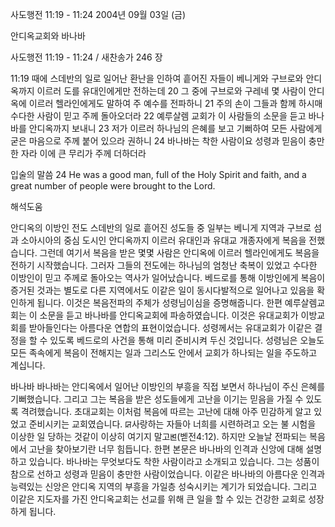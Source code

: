 사도행전 11:19 - 11:24 
2004년 09월 03일 (금)

안디옥교회와 바나바



사도행전 11:19 - 11:24 / 새찬송가 246 장


11:19 때에 스데반의 일로 일어난 환난을 인하여 흩어진 자들이 베니게와 구브로와 안디옥까지 이르러 도를 유대인에게만 전하는데
20 그 중에 구브로와 구레네 몇 사람이 안디옥에 이르러 헬라인에게도 말하여 주 예수를 전파하니
21 주의 손이 그들과 함께 하시매 수다한 사람이 믿고 주께 돌아오더라
22 예루살렘 교회가 이 사람들의 소문을 듣고 바나바를 안디옥까지 보내니
23 저가 이르러 하나님의 은혜를 보고 기뻐하여 모든 사람에게 굳은 마음으로 주께 붙어 있으라 권하니
24 바나바는 착한 사람이요 성령과 믿음이 충만한 자라 이에 큰 무리가 주께 더하더라

입술의 말씀
24 He was a good man, full of the Holy Spirit and faith, and a great number of people were brought to the Lord.

해석도움





안디옥의 이방인 전도
스데반의 일로 흩어진 성도들 중 일부는 베니게 지역과 구브로 섬과 소아시아의 중심 도시인 안디옥까지 이르러 유대인과 유대교 개종자에게 복음을 전했습니다. 그런데 여기서 복음을 받은 몇몇 사람은 안디옥에 이르러 헬라인에게도 복음을 전하기 시작했습니다. 그러자 그들의 전도에는 하나님의 엄청난 축복이 있었고 수다한 이방인이 믿고 주께로 돌아오는 역사가 일어났습니다. 베드로를 통해 이방인에게 복음이 증거된 것과는 별도로 다른 지역에서도 이같은 일이 동시다발적으로 일어나고 있음을 확인하게 됩니다. 이것은 복음전파의 주체가 성령님이심을 증명해줍니다. 한편 예루살렘교회는 이 소문을 듣고 바나바를 안디옥교회에 파송하였습니다. 이것은 유대교회가 이방교회를 받아들인다는 아름다운 연합의 표현이었습니다. 성령께서는 유대교회가 이같은 결정을 할 수 있도록 베드로의 사건을 통해 미리 준비시켜 두신 것입니다. 성령님은 오늘도 모든 족속에게 복음이 전해지는 일과 그리스도 안에서 교회가 하나되는 일을 주도하고 계십니다. 

바나바
바나바는 안디옥에서 일어난 이방인의 부흥을 직접 보면서 하나님이 주신 은혜를 기뻐했습니다. 그리고 그는 복음을 받은 성도들에게 고난을 이기는 믿음을 가질 수 있도록 격려했습니다. 초대교회는 이처럼 복음에 따르는 고난에 대해 아주 민감하게 알고 있었고 준비시키는 교회였습니다. ꡒ사랑하는 자들아 너희를 시련하려고 오는 불 시험을 이상한 일 당하는 것같이 이상히 여기지 말고ꡓ(벧전4:12). 하지만 오늘날 전파되는 복음에서 고난을 찾아보기란 너무 힘듭니다. 한편 본문은 바나바의 인격과 신앙에 대해 설명하고 있습니다. 바나바는 무엇보다도 착한 사람이라고 소개되고 있습니다. 그는 성품이 참으로 선하고 성령과 믿음이 충만한 사람이었습니다. 이같은 바나바의 아름다운 인격과 능력있는 신앙은 안디옥 지역의 부흥을 가일층 성숙시키는 계기가 되었습니다. 그리고 이같은 지도자를 가진 안디옥교회는 선교를 위해 큰 일을 할 수 있는 건강한 교회로 성장하게 됩니다.